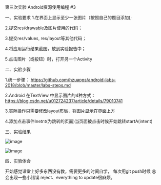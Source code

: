 第三次实验
Android资源使用编程 #3

一、实验要求
1.在界面上显示至少一张图片（按照自己的题目添加);
                 
2.提交res/drawable及图片使用的代码；

3.提交res/values, res/layout等其他代码；

4.将应用运行结果截图，放到实验报告中；

5.点击图片（或按钮）时，打开另一个Activity

二、实验步骤

1.统一步骤：
https://github.com/hzuapps/android-labs-2018/blob/master/labs-steps.md

2.Android 在TextView 中显示图片的4种方式：
https://blog.csdn.net/u012724237/article/details/79010741

3.实际操作只需要修改layout布局，将图片显示在界面上方

4.添加点击事件Inetnt(为跳转的页面)当页面被点击时候开始跳转startA(intent)

 三、实验结果

![image](https://github.com/zjy869827329/android-labs-2018/blob/master/soft1614080902115/%E8%BF%90%E8%A1%8C%E7%BB%93%E6%9E%9C.jpg)

![image](https://github.com/zjy869827329/android-labs-2018/blob/master/soft1614080902115/%E8%B7%B3%E8%BD%AC%E9%A1%B5%E9%9D%A2.jpg)

四、实验体会

开始感觉课堂上好多东西没有教，需要更多的时间自学，
每次用git push时候 总会出现一些小错误 reject、everything to update很麻烦。
